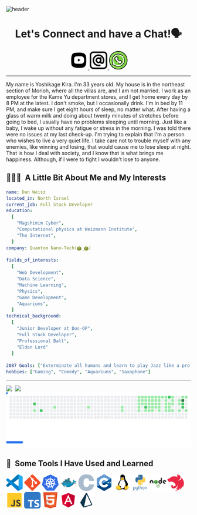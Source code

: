 ![header](https://capsule-render.vercel.app/api?type=venom&height=200&text=Weisz%20D.%20Dan&fontSize=70&color=0:8871e5,100:b678c4&stroke=b678c4&animation=blink)

<h1 align="center">
  Let's Connect and have a Chat!🗣️
</h1>

<p align="center">
<a href="https://www.youtube.com/@danweisz8917">
  <img height="50" src="./resources/youtube.svg"/>
</a>
<a href="mailto:weisz.danny@gmail.com?subject=OMG!%20I%20love%20U%20so%20so%20much&Body=You%20are%20my%20God%20and%20I%20will%20do%20anything%20for%you🙏🙏🙏">
  <img height="50" src="./resources/email.svg"/>
</a>
<a href="https://wa.me/972545449362?text=Wow!%20you%20are%20so%20amazing%20I%20had%20to%20say%20thank%20you%20for%20your%20existence.">
  <img height="50" src="./resources/whatsapp.svg"/>
</a>
</p>

---
My name is Yoshikage Kira. I'm 33 years old. My house is in the northeast section of Morioh, where all the villas are, and I am not married. I work as an employee for the Kame Yu department stores, and I get home every day by 8 PM at the latest. I don't smoke, but I occasionally drink. I'm in bed by 11 PM, and make sure I get eight hours of sleep, no matter what. After having a glass of warm milk and doing about twenty minutes of stretches before going to bed, I usually have no problems sleeping until morning. Just like a baby, I wake up without any fatigue or stress in the morning. I was told there were no issues at my last check-up. I'm trying to explain that I'm a person who wishes to live a very quiet life. I take care not to trouble myself with any enemies, like winning and losing, that would cause me to lose sleep at night. That is how I deal with society, and I know that is what brings me happiness. Although, if I were to fight I wouldn't lose to anyone.

<h2> 👨🏻‍💻 &nbsp;A Little Bit About Me and My Interests</h2>

```yaml
name: Dan Weisz
located_in: North Israel
current_job: Full Stack Developer
education:
  [
    "Magshimim Cyber",
    "Computational physics at Weizmann Institute",
    "The Internet",
  ]
company: Quantom Nano-Tech(⓿_⓿)

fields_of_interests:
  [
    "Web Development",
    "Data Science",
    "Machine Learning",
    "Physics",
    "Game Development",
    "Aquariums",
  ]
technical_background:
  [
    "Junior Developer at Dos-OP",
    "Full Stuck Developer",
    "Professional Ball",
    "Elden Lord"
  ]
  
2087 Goals: ["Exterminate all humans and learn to play Jazz like a pro."]
hobbies: ["Gaming", "Comedy", "Aquariums", "Saxophone"]
```
  
---  


<div style="display: flex; gap: 0.5rem; align-items: center;">
<picture >
  <source
    srcset="https://github-readme-stats-sigma-eight-90.vercel.app/api?username=danredred&show_icons=true&theme=dark&"
    media="(prefers-color-scheme: dark)"
  />
  <source
    srcset="https://github-readme-stats-sigma-eight-90.vercel.app/api?username=danredred&show_icons=true&"
    media="(prefers-color-scheme: light), (prefers-color-scheme: no-preference)"
  />
  <img src="https://github-readme-stats-sigma-eight-90.vercel.app/api?username=danredred&show_icons=true&" />
</picture>
<picture>
  <source
    srcset="https://github-readme-stats-sigma-eight-90.vercel.app/api/top-langs/?username=anuraghazra&layout=compact&theme=dark&langs_count=8&"
    media="(prefers-color-scheme: dark)"
  />
  <source
    srcset="https://github-readme-stats-sigma-eight-90.vercel.app/api/top-langs/?username=anuraghazra&layout=compact&langs_count=8&"
    media="(prefers-color-scheme: light), (prefers-color-scheme: no-preference)"
  />
  <img src="https://github-readme-stats-sigma-eight-90.vercel.app/api/top-langs/?username=anuraghazra&layout=compact&langs_count=8&" />
</picture>
</div>

<picture>
  <source
    media="(prefers-color-scheme: dark)"
    srcset="https://raw.githubusercontent.com/danredred/danredred/4e5db0b66978ab0348945b00a1827ad98ee57ca9/images/breakout-dark.svg"
  />
  <source
    media="(prefers-color-scheme: light)"
    srcset="https://raw.githubusercontent.com/danredred/danredred/4e5db0b66978ab0348945b00a1827ad98ee57ca9/images/breakout-light.svg"
  />
  <img alt="Breakout Game" src="https://raw.githubusercontent.com/danredred/danredred/4e5db0b66978ab0348945b00a1827ad98ee57ca9/images/breakout-light.svg" />
</picture>

<h2> 🚀 &nbsp;Some Tools I Have Used and Learned</h2>
<p align="left">
<img src="./resources/vscode.svg" alt="vscode" width="45" height="45"/>
<img src="./resources/git.svg" alt="bash" width="45" height="45"/>
<img src="./resources/kubernetes.svg" alt="php" width="45" height="45"/>
<img src="./resources/docker.svg" alt="php" width="45" height="45"/>
<img src="./resources/c.svg" alt="php" width="45" height="45"/>
<img src="./resources/c++.svg" alt="php" width="45" height="45"/>
<img src="./resources/linux.svg" alt="php" width="45" height="45"/>
<img src="./resources/python.svg" alt="php" width="45" height="45"/>
<img src="./resources/nodejs.svg" alt="php" width="45" height="45"/>
<img src="./resources/nestjs.svg" alt="php" width="45" height="45"/>
<img src="./resources/js.svg" alt="php" width="45" height="45"/>
<img src="./resources/typescript.svg" alt="php" width="45" height="45"/>
<img src="./resources/html.svg" alt="php" width="45" height="45"/>
<img src="./resources/angular.svg" alt="php" width="45" height="45"/>
<img src="./resources/prisma.svg" alt="php" width="45" height="45"/>
</p>